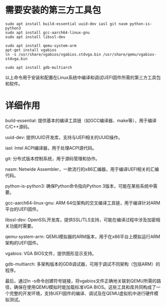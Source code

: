 # 需要安装的第三方工具包
```
sudo apt install build-essential uuid-dev iasl git nasm python-is-python3
sudo apt install gcc-aarch64-linux-gnu
sudo apt install libssl-dev

sudo apt install qemu-system-arm
apt-get install vgabios
ln -s /usr/share/vgabios/vgabios.stdvga.bin /usr/share/qemu/vgabios-stdvga.bin

sudo apt install gdb-multiarch
```
以上命令用于安装和配置在Linux系统中编译和调试UEFI固件所需的第三方工具包和软件。
# 详细作用

build-essential: 提供基本的编译工具链（如GCC编译器、make等），用于编译C/C++源码。

uuid-dev: 提供UUID开发库，支持与UEFI相关的UUID操作。

iasl: Intel ACPI编译器，用于处理ACPI源代码。

git: 分布式版本控制系统，用于源码管理和协作。

nasm: Netwide Assembler，一款流行的x86汇编器，用于编译UEFI相关的汇编代码。

python-is-python3: 确保Python命令指向Python 3版本，可能在某些系统中需要。

gcc-aarch64-linux-gnu: ARM 64位架构的交叉编译工具链，用于编译针对ARM平台的UEFI固件。

libssl-dev: OpenSSL开发库，提供SSL/TLS支持，可能在编译过程中涉及加密相关功能时需要。

qemu-system-arm: QEMU模拟器的ARM版本，用于在x86平台上模拟运行ARM架构的UEFI固件。

vgabios: VGA BIOS文件，提供图形显示支持。

gdb-multiarch: 多架构版本的GDB调试器，可用于调试不同架构（包括ARM）的程序。

最后，通过ln -s命令创建符号链接，将vgabios文件正确地关联到QEMU所需的路径，确保在使用QEMU模拟时能加载标准VGA BIOS。这些工具和库共同构成了一个完整的开发环境，支持UEFI固件的编译、调试及在QEMU虚拟机中进行硬件模拟测试。